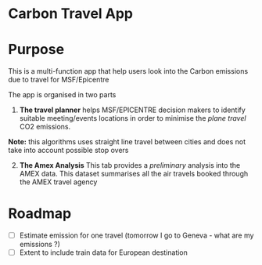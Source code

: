 # Carbon Travel App

# Purpose

This is a multi-function app that help users look into the Carbon emissions due to travel for MSF/Epicentre

The app is organised in two parts

1. **The travel planner**
   helps MSF/EPICENTRE decision makers to identify suitable meeting/events locations in order to minimise the *plane travel* CO2 emissions.

  **Note:** this algorithms uses straight line travel between cities and does not take into account possible stop overs

2. **The Amex Analysis**
   This tab provides a *preliminary* analysis into the AMEX data. This dataset summarises all the air travels booked through the AMEX travel agency

# Roadmap
- [ ] Estimate emission for one travel (tomorrow I go to Geneva - what are my emissions ?)
- [ ] Extent to include train data for European destination